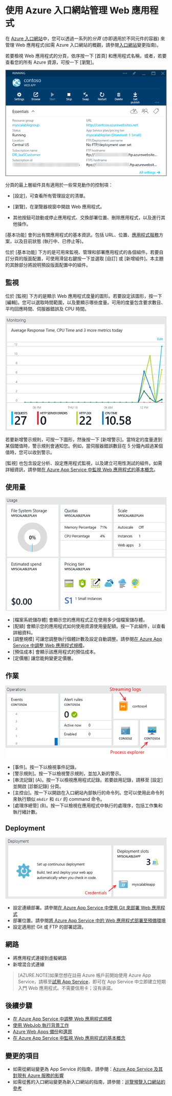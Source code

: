 <properties 
	pageTitle="使用 Azure 入口網站管理 Web 應用程式" 
	description="在 Microsoft Azure 中使用 Azure 入口網站來執行 Web 應用程式管理工作的概觀。" 
	services="app-service\web" 
	documentationCenter="" 
	authors="MikeWasson" 
	writer="mwasson" 
	manager="wpickett" 
	editor=""/>

<tags 
	ms.service="app-service-web" 
	ms.workload="web" 
	ms.tgt_pltfrm="na" 
	ms.devlang="na" 
	ms.topic="article" 
	ms.date="03/24/2015" 
	ms.author="mwasson"/>

# 使用 Azure 入口網站管理 Web 應用程式

在 [Azure 入口網站](https://portal.azure.com)中，您可以透過一系列的*分頁* (亦即適用於不同元件的容器) 來管理 Web 應用程式(如需 Azure 入口網站的概觀，請參閱[入口網站](http://go.microsoft.com/fwlink/?LinkId=529715)變更指南)。

若要檢視 Web 應用程式的分頁，依序按一下 [首頁] 和應用程式名稱，或者，若要查看您的所有 Azure 資源，可按一下 [瀏覽]。

![](./media/web-sites-manage/manage01.png)

分頁的最上層組件具有適用於一些常見動作的控制項：

- [設定]，可查看所有管理設定的清單。

- [瀏覽]，在瀏覽器視窗中開啟 Web 應用程式。

- 其他按鈕可啟動或停止應用程式、交換部署位置、刪除應用程式，以及進行其他操作。

[基本功能] 會列出有關應用程式的基本資訊，包括 URL、位置、[應用程式服務](http://go.microsoft.com/fwlink/?LinkId=529714)方案，以及目前狀態 (執行中、已停止等)。

位於 [基本功能] 下方的是可用來監視、管理和部署應用程式的各個組件。若要自訂分頁的版面配置，可使用滑鼠右鍵按一下並選取 [自訂] 或 [新增組件]。本主題的其餘部分將說明預設版面配置中的組件。

## 監視

位於 [監視] 下方的是顯示 Web 應用程式度量的圖形。若要設定該圖形，按一下 [編輯]。您可以選取時間範圍，以及要顯示哪些度量。可用的度量包含要求數目、平均回應時間、伺服器錯誤及 CPU 時間。

![](./media/web-sites-manage/manage02.png)

若要新增警示規則，可按一下圖形，然後按一下 [新增警示]。當特定的度量達到某個閾值時，警示規則會通知您。例如，當伺服器錯誤數目在 5 分鐘內超過某個值時，您可以收到警示。

[監視] 也包含設定分析、設定應用程式監視，以及建立可用性測試的組件。如需詳細資訊，請參閱[在 Azure App Service 中監視 Web 應用程式的基本概念](web-sites-monitor.md)。

## 使用量

![](./media/web-sites-manage/manage03.png)

- [檔案系統儲存體] 會顯示您的應用程式正在使用多少個檔案儲存體。
- [配額] 會顯示您的應用程式如何使用資源使用量配額。按一下此組件，以查看詳細資料。
- [調整規模] 可讓您調整執行個體計數及設定自動調整。請參閱[在 Azure App Service 中調整 Web 應用程式規模](../how-to-scale-websites.md)。  
- [預估成本] 會顯示該應用程式的預估成本。
- [定價層] 讓您能夠變更定價層。

## 作業

![](./media/web-sites-manage/manage04.png)

- [事件]。按一下以檢視事件記錄。  
- [警示規則]。按一下以檢視警示規則，並加入新的警示。
- [串流記錄] (A)。按一下以檢視應用程式記錄。若要啟用記錄，請移至 [設定] 並開啟 [診斷記錄] 分頁。 
- [主控台]。按一下以開啟在入口網站內部執行的命令列。您可以使用此命令列來執行類似 `mkdir` 和 `dir` 的 command 命令。  
- [處理序總管] (B)。按一下以檢視在應用程式中執行的處理序，包括工作集和執行緒計數。

## Deployment
 
![](./media/web-sites-manage/manage05.png)

- 設定連續部署。請參閱[在 Azure App Service 中使用 Git 來部署 Web 應用程式](web-sites-publish-source-control.md)
- 部署位置。請參閱[將 Azure App Service 中的 Web 應用程式部署至預備環境](web-sites-staged-publishing.md)
- 設定適用於 Git 或 FTP 的部署認證。 

## 網路

- 將應用程式連接到虛擬網路
- 新增混合式連線

>[AZURE.NOTE]如果您想在註冊 Azure 帳戶前開始使用 Azure App Service，請移至[試用 App Service](http://go.microsoft.com/fwlink/?LinkId=523751)，即可在 App Service 中立即建立短期入門 Web 應用程式。不需要信用卡；沒有承諾。

## 後續步驟

- [在 Azure App Service 中調整 Web 應用程式規模](../how-to-scale-websites.md)
- [使用 WebJob 執行背景工作](web-sites-create-web-jobs.md)
- [Azure Web Apps 備份](web-sites-backup.md)和[還原](web-sites-restore.md)
- [在 Azure App Service 中監視 Web 應用程式的基本概念](web-sites-monitor.md)

## 變更的項目
* 如需從網站變更為 App Service 的指南，請參閱：[Azure App Service 及其對現有 Azure 服務的影響](http://go.microsoft.com/fwlink/?LinkId=529714)
* 如需從舊的入口網站變更為新入口網站的指南，請參閱：[巡覽預覽入口網站的參考](http://go.microsoft.com/fwlink/?LinkId=529715)
 

<!---HONumber=62-->